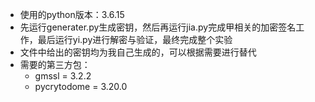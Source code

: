 * 使用的python版本：3.6.15
* 先运行generater.py生成密钥，然后再运行jia.py完成甲相关的加密签名工作，最后运行yi.py进行解密与验证，最终完成整个实验
* 文件中给出的密钥均为我自己生成的，可以根据需要进行替代
* 需要的第三方包：
  * gmssl = 3.2.2
  * pycrytodome = 3.20.0

